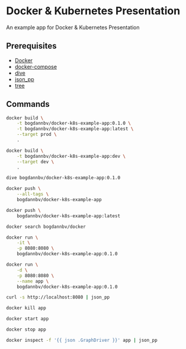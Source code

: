 # Docker & Kubernetes Presentation
An example app for Docker & Kubernetes Presentation

## Prerequisites

* [Docker](https://docs.docker.com/get-docker)
* [docker-compose](https://docs.docker.com/compose/install)
* [dive](https://github.com/wagoodman/dive)
* [json_pp](https://metacpan.org/pod/distribution/JSON-PP/bin/json_pp)
* [tree](https://linux.die.net/man/1/tree)

## Commands

```bash
docker build \
    -t bogdannbv/docker-k8s-example-app:0.1.0 \
    -t bogdannbv/docker-k8s-example-app:latest \
    --target prod \
    .
```

```bash
docker build \
    -t bogdannbv/docker-k8s-example-app:dev \
    --target dev \
    .
```

```bash
dive bogdannbv/docker-k8s-example-app:0.1.0
```

```bash
docker push \
    --all-tags \
    bogdannbv/docker-k8s-example-app
```

```bash
docker push \
    bogdannbv/docker-k8s-example-app:latest
```

```bash
docker search bogdannbv/docker
```

```bash
docker run \
    -it \
    -p 8080:8080 \
    bogdannbv/docker-k8s-example-app:0.1.0
```

```bash
docker run \
    -d \
    -p 8080:8080 \
    --name app \
    bogdannbv/docker-k8s-example-app:0.1.0
```

```bash
curl -s http://localhost:8080 | json_pp
```

```bash
docker kill app
```

```bash
docker start app
```

```bash
docker stop app
```

```bash
docker inspect -f '{{ json .GraphDriver }}' app | json_pp
```